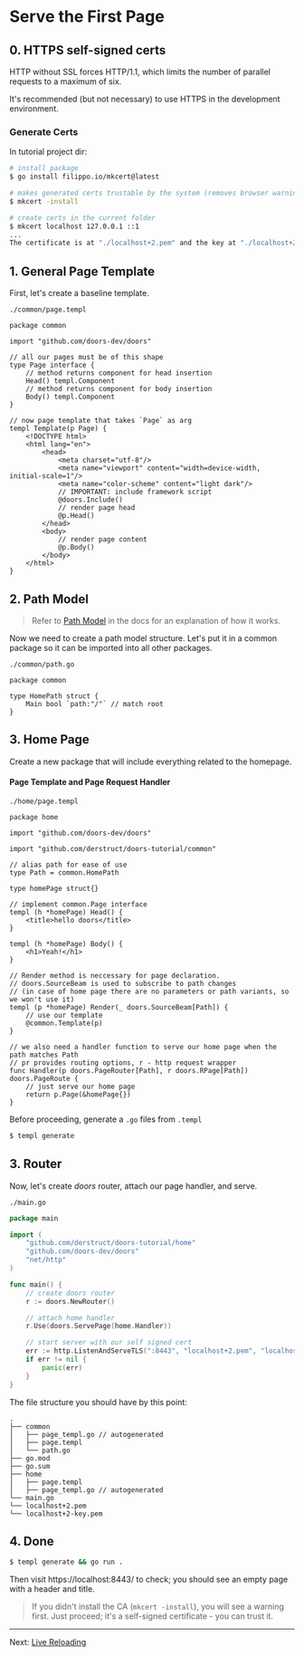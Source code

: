 # Serve the First Page

## 0. HTTPS self-signed certs

HTTP without SSL forces HTTP/1.1, which limits the number of parallel requests to a maximum of six. 

It's recommended (but not necessary) to use HTTPS in the development environment.

### Generate Certs

In tutorial project dir:

```bash
# install package
$ go install filippo.io/mkcert@latest

# makes generated certs trustable by the system (removes browser warning for you), optional 
$ mkcert -install

# create certs in the current folder
$ mkcert localhost 127.0.0.1 ::1
...
The certificate is at "./localhost+2.pem" and the key at "./localhost+2-key.pem" 
```



## 1. General Page Template

First, let's create a baseline template.

 `./common/page.templ`

```templ
package common

import "github.com/doors-dev/doors"

// all our pages must be of this shape
type Page interface {
	// method returns component for head insertion
	Head() templ.Component
	// method returns component for body insertion
	Body() templ.Component
}

// now page template that takes `Page` as arg
templ Template(p Page) {
	<!DOCTYPE html>
	<html lang="en">
		<head>
			<meta charset="utf-8"/>
			<meta name="viewport" content="width=device-width, initial-scale=1"/>
			<meta name="color-scheme" content="light dark"/>
			// IMPORTANT: include framework script
			@doors.Include()
			// render page head
			@p.Head()
		</head>
		<body>
			// render page content
			@p.Body()
		</body>
	</html>
}
```



## 2.  Path Model 

> Refer to [Path Model](../docs/03-path-model.md) in the docs for an explanation of how it works.

Now we need to create a path model structure. Let's put it in a common package so it can be imported into all other packages. 

 `./common/path.go`

```templ
package common

type HomePath struct {
	Main bool `path:"/"` // match root
}
```

## 3. Home Page

Create a new package that will include everything related to the homepage.

#### Page Template and Page Request Handler

`./home/page.templ`

```templ
package home

import "github.com/doors-dev/doors"

import "github.com/derstruct/doors-tutorial/common"

// alias path for ease of use
type Path = common.HomePath

type homePage struct{}

// implement common.Page interface
templ (h *homePage) Head() {
	<title>hello doors</title>
}

templ (h *homePage) Body() {
	<h1>Yeah!</h1>
}

// Render method is neccessary for page declaration.
// doors.SourceBeam is used to subscribe to path changes 
// (in case of home page there are no parameters or path variants, so we won't use it)
templ (p *homePage) Render(_ doors.SourceBeam[Path]) {
	// use our template
	@common.Template(p)
}

// we also need a handler function to serve our home page when the path matches Path
// pr provides routing options, r - http request wrapper
func Handler(p doors.PageRouter[Path], r doors.RPage[Path]) doors.PageRoute {
	// just serve our home page
	return p.Page(&homePage{})
}

```

Before proceeding, generate a `.go` files from `.templ`

```bash
$ templ generate
```

## 3. Router

Now, let's create *doors* router, attach our page handler, and serve.

`./main.go`

```go
package main

import (
	"github.com/derstruct/doors-tutorial/home"
	"github.com/doors-dev/doors"
	"net/http"
)

func main() {
	// create doors router
	r := doors.NewRouter()

	// attach home handler
	r.Use(doors.ServePage(home.Handler))

	// start server with our self signed cert
	err := http.ListenAndServeTLS(":8443", "localhost+2.pem", "localhost+2-key.pem", r)
	if err != nil {
		panic(err)
	}
}
```

The file structure you should have by this point:

```
.
├── common
│   ├── page_templ.go // autogenerated
│   ├── page.templ
│   └── path.go
├── go.mod
├── go.sum
├── home
│   ├── page.templ
│   ├── page_templ.go // autogenerated
└── main.go
└── localhost+2.pem
└── localhost+2-key.pem
```



## 4. Done

```bash
$ templ generate && go run .
```

Then visit https://localhost:8443/ to check; you should see an empty page with a header and title.

> If you didn't install the CA (`mkcert -install`), you will see a warning first. Just proceed; it's a self-signed certificate - you can trust it.



---

Next: [Live Reloading](./03-live-reloading.md)
